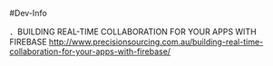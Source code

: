 #Dev-Info


．BUILDING REAL-TIME COLLABORATION FOR YOUR APPS WITH FIREBASE
http://www.precisionsourcing.com.au/building-real-time-collaboration-for-your-apps-with-firebase/
